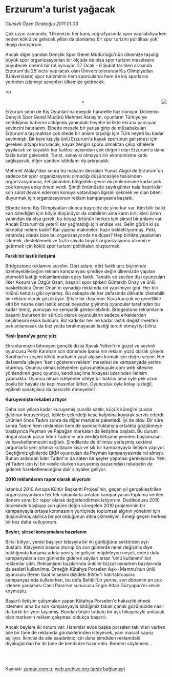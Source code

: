 # Erzurum'a turist yağacak

*Günseli Özen Ocakoğlu 2011.01.03*

<td class="columnist-detail">
<p>Çok uzun zamandır, 'Ülkemizin her karış coğrafyasında spor yapılabiliyorken neden köklü ve gelecek yılları da planlamış bir spor turizmi politikası yok' deyip duruyorum.</p>
<p>
<div id="haberMetinDiv">
<p>Ancak diğer yandan Gençlik Spor Genel Müdürlüğü'nün ülkemize taşıdığı büyük spor organizasyonları bir ölçüde de olsa spor turizmi meselesini büyütecek önemli bir rol oynuyor. 27 Ocak - 6 Şubat tarihleri arasında Erzurum'da 25'incisi yapılacak olan Üniversitelerarası Kış Olimpiyatları (Universiade) spor turizminin hem sporcularını hem de kış sporlarını yerinden izlemeyi sevenleri ülkemize getirecek.

<p<p align="center"><img align="right" border="0" src="http://web.archive.org/web/20120412062913im_/http://medya.zaman.com.tr/2011/01/03/gunseli.jpg"/>&gt;
<p> Erzurum şehri de Kış Oyunları'na epeydir hararetle hazırlanıyor. Dönemin Gençlik Spor Genel Müdürü Mehmet Atalay'ın, oyunların Türkiye'ye verildiğinin haberini aldığında yanındaki heyetle birlikte ekrana yansıyan sevincini hatırlarım. Elbette mesele bir yarışa girip de müsabakaları Erzurum'a taşımaktan çok ötede bir anlam taşıdığı için Türk heyeti bu kadar sevinmişti. Bir kere kışıyla ünlü Erzurum'a kayak sporunun gelişmesi için gereken altyapı kurulacak, kayak zengin sporu olmaktan çıkıp kitlelerle yayılacak ve kayaklık kar kalitesi açısından çok değerli olan Erzurum'a daha fazla turist gelecekti. Turist, sanayisi olmayan ilin ekonomisine katkı sağlayacak, diğer yandan istihdamı da artıracaktı.
<p> Mehmet Atalay'dan sonra bu makamı devralan Yunus Akgül de Erzurum'un sadece bir spor organizasyonu olmadığı düşüncesiyle tesisinden organizasyonuna, iletişiminden bölgedeki çevre düzenlemesine kadar pek çok konuya epey önem verdi. Şimdi önümüzde sayılı günler kala hazırlıklar son sürat devam ederken konuya vatandaşın ilgisini çekmek ve olan biteni duyurmak için organizasyonun reklam kampanyasını başlattı.
<p> Elbette konu Kış Olimpiyatları olunca başrolde de yine kar var. Kim bilir belki karı özlediğim için böyle düşünüyor da olabilirim ama karın kirlilikleri örten yanından da olsa gerek, bu beyaz örtünün herkes için şiirsel bir anlamı var. Ancak Erzurum'da yeterli kar yağmadığı için endişe var. Gelin görün ki şu teknoloji nelere kadir? Kar yapma makineleri hazır bekletiliyormuş. Peki, vatandaş olarak bize bu organizasyonda ne düşer? Hep birlikte yapılanları izlemek, desteklemek ve fazla sayıda büyük organizasyonu ülkemize getirmek için köklü spor turizmi politikaları oluşturmak.
<b><p>Farklı bir lastik iletişimi</p></b>
<p>
<p>Bridgestone reklamını sevdim. Dört adam, dört farklı tarz biçiminde özetleyebileceğim reklam kampanyası şimdiye değin ülkemizde yapılan otomobil lastiği reklamlarından epey farklı. Tanıdık ve sevilen dizi oyuncuları İlker Aksum ve Özgür Ozan, başarılı spor spikeri Güntekin Onay ve ünlü basketbolcu Ömer Onan'ın oynadığı reklamda rol yapılmıyor gibi. Her biri rolünü kendisi gibi oynamış. Bu sebeple de her defasında dikkatle izlenebilir bir reklam olarak gözüküyor. Şöyle bir düşünün: Kara kauçuk ve genellikle kirli bir nesne olan lastik ancak beyazlar giyinmiş oyuncular tarafından bu kadar temiz, yumuşak ve sempatik gösterilebilirdi. Bridgestone reklamlarını başarılı bulurken bir sürücü olarak oyuncuların sadece erkeklerden seçilmesini eksik buldum. Biz kadınlar her ne kadar lastik değiştirmekten pek anlamasak da bizi yolda bırakmayacak lastiği tercih etmeyi iyi biliriz. 
<p>
<b><p>Yaşlı İpana'ya genç yüz</p></b>
<p>Ekranlarımızın bitmeyen gençlik dizisi Kavak Yelleri'nin güzel ve sevimli oyuncusu Pelin Karahan son dönemde İpana'nın reklam yüzü olarak çıkıyor. Karahan'ın seçimi köklü markanın yaşlı algısını kırmak için doğru seçim. Her defasında işleyen 'kanıt gösteren reklam' meselesi de kampanyada yerine oturmuş. Oyuncu olmak isteyenleri gulusunlebuyule.com web sitesine yönlendiren genç oyuncu, kendi seçilme hikayesi üzerinden iletişim yapmakta. Oyuncu olmak isteyenler siteye bir baksın ama öyle pek uzun boylu bir hayale de kapılmasınlar lütfen. Oyunculuk öyle kolay iş değil, eğitimli sanatçılara da haksızlık etmeyelim!
<p>
<b><p>Kuruyemişte rekabet artıyor</p></b>
<p>
<p>Daha son yıllara kadar kuruyemiş çuvalla satılır, küçük küreğini çuvala daldıran kuruyemişçi, leblebi çekirdeği kese kağıdına koyarak servis ederdi. Ürünleri önce Tadım sonra da diğer markalar paketledi. İyi de oldu. Bir süre sonra Tadım hem reklamları hem de sponsorluklarıyla ortalıkta gözükmeye başlayınca Peyman ve Papağan markaları da iletişime başladı. Bu durum doğal olarak pazar lideri Tadım'ın ara verdiği iletişime yeniden başlamasını ve hareketlenmesini sağladı. Şimdilerde de dilimize yerleşmiş sektörel jargonlarla yeni yılımızı kutlayan kısa ve şık bir kampanyayla iletişim yapıyor. Geçtiğimiz günlerde BKM oyuncuları da Peyman kampanyasında rol almıştı. Bunun ardından lider Tadım'ın da zaten bir şeyler yapması gerekiyordu. Yeni yıl Tadım için iyi bir vesile olurken kuruyemiş pazarındaki rekabetin de giderek hareketleneceğine dair sinyaller geliyor.
<p>
<b><p>2010 reklamlarını rapor olarak alıyorum</p></b>
<p>
<p>İstanbul 2010 Avrupa Kültür Başkenti Projesi'nin, geçen yıl gerçekleştirilen organizasyonlarını tek tek rakamlarla anlatan kampanyasını topluma verilen dönem sonu bir rapor olarak değerlendirmek istiyorum. Dedikodusu 2010 öncesinde başlayıp son güne değin süregelen 2010 projelerinin bir kampanyayla ortaya konmasının yurtiçinde toplumsal algının yönetimi için düşünülmüş akıllıca bir yol olduğunun altını çizmeliyim. Emeği geçen herkesi bir kez daha kutluyorum.
<b><p>Beyler, şiirsel konuşmalara hazırlanın</p></b>
<p>Birisi bitiyor, yenisi başlıyor telaşıyla bir iki günlüğüne sektörden ayrı düştüm. Klavyenin başına oturup da son günlerde neler değişmiş diye baktığımda karşıma adeta yeni yılın gelişini müjdeleyen neşeli, enerji dolu kampanyalarla son günlerde giderek sayıları artan 'ünlü kullanımı' bol reklamlar çıktı. Reklamların bazılarında ünlüler bizzat oynarken bazılarında da sesleri kullanılmış. Örneğin Kütahya Porselen Aşk-ı Memnu'nun ünlü oyuncusu Beren Saat'in sesini dizideki Bihter'i hatırlatırcasına kampanyasında kullanırken, bu defa Behlül'ün yerine, son dönemin en çok izlenen yarışması Canlı Para'nın sunucusu Engin Altan Düzyapan'ın sesini koymuştu.
<p> Başarılı iletişim çalışmaları yapan Kütahya Porselen'e haksızlık etmek istemem ama bu son kampanyayla bildiğimiz tabak çanak gözümüzde nasıl da farklı bir yere taşınmış. Bundan böyle tutkulu bir aşk hikayesiyle anılacak olan markanın reklam çalışması oldukça başarılı. 
<p>
<p>Ancak beylere iki notum var: Hanımlar evde başka porselen takımları varken bile bir tane de reklamda gördüklerinden isteyecek, yani masraf kapısı açılıyor. İkincisi de aile saadetiniz için daha şimdiden reklamdaki diyaloglardan bir iki tane de kendinize hazır edin. Benden söylemesi... 
<p></p></p></p></p></p></p></p></p></p></p></p></p></p></p></p></p></p></p></p<p></p></div>
</p>


<p><br>
		 </br></p></td>

Kaynak: [zaman.com.tr](http://zaman.com.tr/yazar.do?yazino=1073479), [web.archive.org (arşiv bağlantısı)](http://web.archive.org/web/20120412062913/http://www.zaman.com.tr/yazar.do?yazino=1073479)
